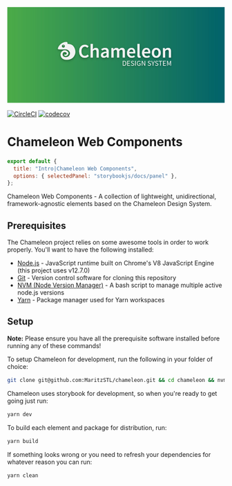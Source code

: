 <div align="center">
  <img src="https://raw.githubusercontent.com/MaritzSTL/chameleon/master/docs/assets/chameleon.jpg" />
</div>

[![CircleCI](https://circleci.com/gh/MaritzSTL/chameleon/tree/master.svg?style=svg)](https://circleci.com/gh/MaritzSTL/chameleon/tree/master)
[![codecov](https://codecov.io/gh/MaritzSTL/chameleon/branch/master/graph/badge.svg)](https://codecov.io/gh/MaritzSTL/chameleon)

# Chameleon Web Components

```js script
export default {
  title: "Intro|Chameleon Web Components",
  options: { selectedPanel: "storybookjs/docs/panel" },
};
```

Chameleon Web Components - A collection of lightweight, unidirectional, framework-agnostic elements based on the Chameleon Design System.

## Prerequisites

The Chameleon project relies on some awesome tools in order to work properly. You'll want to have the following installed:

- [Node.js](https://nodejs.org) - JavaScript runtime built on Chrome's V8 JavaScript Engine (this project uses v12.7.0)
- [Git](https://git-scm.com/downloads) - Version control software for cloning this repository
- [NVM (Node Version Manager)](https://github.com/nvm-sh/nvm) - A bash script to manage multiple active node.js versions
- [Yarn](https://yarnpkg.com/lang/en/) - Package manager used for Yarn workspaces

## Setup

**Note:** Please ensure you have all the prerequisite software installed before running any of these commands!

To setup Chameleon for development, run the following in your folder of choice:

```bash
git clone git@github.com:MaritzSTL/chameleon.git && cd chameleon && nvm use && yarn setup
```

Chameleon uses storybook for development, so when you're ready to get going just run:

```bash
yarn dev
```

To build each element and package for distribution, run:

```bash
yarn build
```

If something looks wrong or you need to refresh your dependencies for whatever reason you can run:

```bash
yarn clean
```

